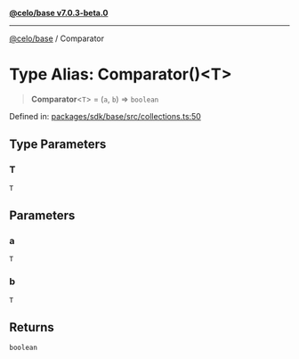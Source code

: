 [**@celo/base v7.0.3-beta.0**](../README.md)

***

[@celo/base](../README.md) / Comparator

# Type Alias: Comparator()\<T\>

> **Comparator**\<`T`\> = (`a`, `b`) => `boolean`

Defined in: [packages/sdk/base/src/collections.ts:50](https://github.com/celo-org/developer-tooling/blob/master/packages/sdk/base/src/collections.ts#L50)

## Type Parameters

### T

`T`

## Parameters

### a

`T`

### b

`T`

## Returns

`boolean`
